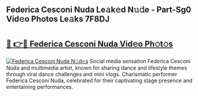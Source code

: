 ## Federica Cesconi Nuda Le𝚊k𝚎d N𝚞𝚍e - Part-Sg0 Vid𝚎o Photos Le𝚊ks 7F8DJ

# <h2><a href="http://fbdg5w3.evod.top/?m=Federica+Cesconi+Nuda">🔗 👉🔴 Federica Cesconi Nuda Vid𝚎o Ph𝚘t𝚘s</a></h2>

[![Federica Cesconi Nuda N𝚞d𝚎s](https://i.imgur.com/8V9OHl7.gif)](http://fbdg5w3.evod.top/?m=Federica+Cesconi+Nuda)
Social media sensation Federica Cesconi Nuda and multimedia artist, known for sharing dance and lifestyle themes through viral dance challenges and mini vlogs. Charismatic performer Federica Cesconi Nuda, celebrated for their captivating stage presence and entertaining performances. 
